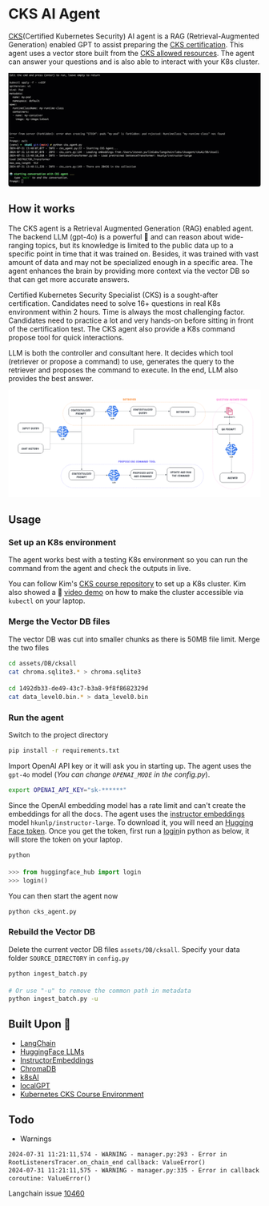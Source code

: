 # CKS AI Agent
[CKS](https://www.cncf.io/training/certification/cks/)(Certified Kubernetes Security) AI agent is a RAG (Retrieval-Augmented Generation) enabled GPT to assist preparing the [CKS certification](https://training.linuxfoundation.org/certification/certified-kubernetes-security-specialist/). This agent uses a vector store built from the [CKS allowed resources](https://docs.linuxfoundation.org/tc-docs/certification/certification-resources-allowed#certified-kubernetes-security-specialist-cks). The agent can answer your questions and is also able to interact with your K8s cluster. 

<p align="center">
  <img src="assets/images/demo.gif">
</p>

## How it works
The CKS agent is a Retrieval Augmented Generation (RAG) enabled agent. The backend LLM (gpt-4o) is a powerful :brain: and can reason about wide-ranging topics, but its knowledge is limited to the public data up to a specific point in time that it was trained on. Besides, it was trained with vast amount of data and may not be specialized enough in a specific area. The agent enhances the brain by providing more context via the vector DB so that can get more accurate answers. 

Certified Kubernetes Security Specialist (CKS) is a sought-after certification. Candidates need to solve 16+ questions in real K8s environment within 2 hours. Time is always the most challenging factor. Candidates need to practice a lot and very hands-on before sitting in front of the certification test. The CKS agent also provide a K8s command propose tool for quick interactions. 

LLM is both the controller and consultant here. It decides which tool (retriever or propose a command) to use, generates the query to the retriever and proposes the command to execute. In the end, LLM also provides the best answer. 


<p align="center">
  <img src="assets/images/howitworks.png">
</p>


## Usage

### Set up an K8s environment
The agent works best with a testing K8s environment so you can run the command from the agent and check the outputs in live. 

You can follow Kim's [CKS course repository](https://github.com/killer-sh/cks-course-environment) to set up a K8s cluster. Kim also showed a 🎥 [video demo](https://youtu.be/d9xfB5qaOfg?t=14642) on how to make the cluster accessible via `kubectl` on your laptop. 

### Merge the Vector DB files
The vector DB was cut into smaller chunks as there is 50MB file limit. Merge the two files
```bash
cd assets/DB/cksall
cat chroma.sqlite3.* > chroma.sqlite3

cd 1492db33-de49-43c7-b3a8-9f8f8682329d
cat data_level0.bin.* > data_level0.bin
```

### Run the agent
Switch to the project directory
```bash
pip install -r requirements.txt
```

Import OpenAI API key or it will ask you in starting up. The agent uses the `gpt-4o` model (*You can change `OPENAI_MODE` in the config.py*). 
```bash 
export OPENAI_API_KEY="sk-******"
```

Since the OpenAI embedding model has a rate limit and can't create the embeddings for all the docs. The agent uses the [instructor embeddings](https://instructor-embedding.github.io/)  model `hkunlp/instructor-large`. To download it, you will need an [Hugging Face token](https://huggingface.co/docs/hub/en/security-tokens). Once you get the token, first run a [login](https://huggingface.co/docs/huggingface_hub/en/quick-start#:~:text=from%20huggingface_hub%20import%20login%0A%3E%3E%3E%20login())in python as below, it will store the token on your laptop.  

```python
python

>>> from huggingface_hub import login
>>> login()
```
You can then start the agent now
```bash
python cks_agent.py
```

### Rebuild the Vector DB
Delete the current vector DB files `assets/DB/cksall`. Specify your data folder `SOURCE_DIRECTORY` in `config.py`
```bash
python ingest_batch.py

# Or use "-u" to remove the common path in metadata
python ingest_batch.py -u
```


## Built Upon 🧩
- [LangChain](https://github.com/hwchase17/langchain)
- [HuggingFace LLMs](https://huggingface.co/models)
- [InstructorEmbeddings](https://instructor-embedding.github.io/)
- [ChromaDB](https://www.trychroma.com/)
- [k8sAI](https://github.com/argon-labs/k8sAI)
- [localGPT](https://github.com/PromtEngineer/localGPT)
- [Kubernetes CKS Course Environment](https://github.com/killer-sh/cks-course-environment)

## Todo

* Warnings
```
2024-07-31 11:21:11,574 - WARNING - manager.py:293 - Error in RootListenersTracer.on_chain_end callback: ValueError()
2024-07-31 11:21:11,575 - WARNING - manager.py:335 - Error in callback coroutine: ValueError()
```
Langchain issue [10460](https://github.com/langchain-ai/langchain/issues/10460)